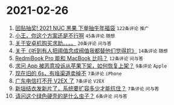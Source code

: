 # 2021-02-26

1. [回贴抽奖! 2021 NUC 黑果 下单抽牛年福袋](https://www.v2ex.com/t/756373) `122条评论` `推广`
1. [小王，你这个方案还是不行啊](https://www.v2ex.com/t/756365) `45条评论` `随想`
1. [关于安卓机购买求助。。。。](https://www.v2ex.com/t/756366) `20条评论` `问与答`
1. [关于《听到有人把阈值念成阀值我都替他们觉得尬》](https://www.v2ex.com/t/756388) `14条评论` `随想`
1. [RedmiBook Pro 能和 MacBook 比吗？](https://www.v2ex.com/t/756375) `12条评论` `问与答`
1. [求问 App 被恶意投诉从苹果下架，如何恢复上架？](https://www.v2ex.com/t/756374) `9条评论` `Apple`
1. [现在旧的 6s，有啥渠道卖掉不](https://www.v2ex.com/t/756390) `7条评论` `iPhone`
1. [广东电信打不开 V2EX 了](https://www.v2ex.com/t/756377) `7条评论` `V2EX`
1. [新垣结衣发新片了，系统要扩容多少才能抗住？](https://www.v2ex.com/t/756369) `7条评论` `问与答`
1. [请问这个绿色硬壳的是什么虫子？](https://www.v2ex.com/t/756371) `6条评论` `问与答`
